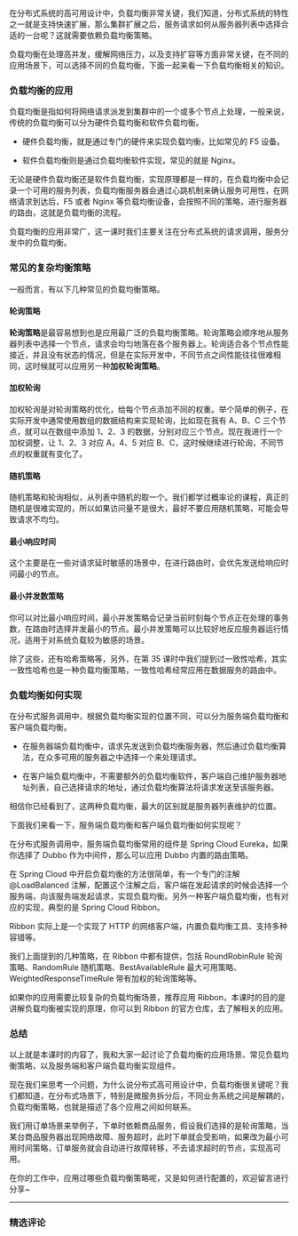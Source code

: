 <p data-nodeid="55540">在分布式系统的高可用设计中，负载均衡非常关键，我们知道，分布式系统的特性之一就是支持快速扩展，那么集群扩展之后，服务请求如何从服务器列表中选择合适的一台呢？这就需要依赖负载均衡策略。</p>
<p data-nodeid="55541">负载均衡在处理高并发，缓解网络压力，以及支持扩容等方面非常关键，在不同的应用场景下，可以选择不同的负载均衡，下面一起来看一下负载均衡相关的知识。</p>
<h3 data-nodeid="55542">负载均衡的应用</h3>
<p data-nodeid="55543">负载均衡是指如何将网络请求派发到集群中的一个或多个节点上处理，一般来说，传统的负载均衡可以分为硬件负载均衡和软件负载均衡。</p>
<ul data-nodeid="55544">
<li data-nodeid="55545">
<p data-nodeid="55546">硬件负载均衡，就是通过专门的硬件来实现负载均衡，比如常见的 F5 设备。</p>
</li>
<li data-nodeid="55547">
<p data-nodeid="55548">软件负载均衡则是通过负载均衡软件实现，常见的就是 Nginx。</p>
</li>
</ul>
<p data-nodeid="55549">无论是硬件负载均衡还是软件负载均衡，实现原理都是一样的，在负载均衡中会记录一个可用的服务列表，负载均衡服务器会通过心跳机制来确认服务可用性，在网络请求到达后，F5 或者 Nginx 等负载均衡设备，会按照不同的策略，进行服务器的路由，这就是负载均衡的流程。</p>
<p data-nodeid="55550">负载均衡的应用非常广，这一课时我们主要关注在分布式系统的请求调用，服务分发中的负载均衡。</p>
<h3 data-nodeid="55551">常见的复杂均衡策略</h3>
<p data-nodeid="55552">一般而言，有以下几种常见的负载均衡策略。</p>
<h4 data-nodeid="55553">轮询策略</h4>
<p data-nodeid="55554"><strong data-nodeid="55606">轮询策略</strong>是最容易想到也是应用最广泛的负载均衡策略。轮询策略会顺序地从服务器列表中选择一个节点，请求会均匀地落在各个服务器上。轮询适合各个节点性能接近，并且没有状态的情况，但是在实际开发中，不同节点之间性能往往很难相同，这时候就可以应用另一种<strong data-nodeid="55607">加权轮询策略</strong>。</p>
<h4 data-nodeid="55555">加权轮询</h4>
<p data-nodeid="55556">加权轮询是对轮询策略的优化，给每个节点添加不同的权重。举个简单的例子，在实际开发中通常使用数组的数据结构来实现轮询，比如现在我有 A、B、C 三个节点，就可以在数组中添加 1、2、3 的数据，分别对应三个节点。现在我进行一个加权调整，让 1、2、3 对应 A，4、5 对应 B、C，这时候继续进行轮询，不同节点的权重就有变化了。</p>
<h4 data-nodeid="55557">随机策略</h4>
<p data-nodeid="55558">随机策略和轮询相似，从列表中随机的取一个。我们都学过概率论的课程，真正的随机是很难实现的，所以如果访问量不是很大，最好不要应用随机策略，可能会导致请求不均匀。</p>
<h4 data-nodeid="55559">最小响应时间</h4>
<p data-nodeid="55560">这个主要是在一些对请求延时敏感的场景中，在进行路由时，会优先发送给响应时间最小的节点。</p>
<h4 data-nodeid="55561">最小并发数策略</h4>
<p data-nodeid="55562">你可以对比最小响应时间，最小并发策略会记录当前时刻每个节点正在处理的事务数，在路由时选择并发最小的节点。最小并发策略可以比较好地反应服务器运行情况，适用于对系统负载较为敏感的场景。</p>
<p data-nodeid="55563">除了这些，还有哈希策略等，另外，在第 35 课时中我们提到过一致性哈希，其实一致性哈希也是一种负载均衡策略，一致性哈希经常应用在数据服务的路由中。</p>
<h3 data-nodeid="55564">负载均衡如何实现</h3>
<p data-nodeid="55565">在分布式服务调用中，根据负载均衡实现的位置不同，可以分为服务端负载均衡和客户端负载均衡。</p>
<ul data-nodeid="55566">
<li data-nodeid="55567">
<p data-nodeid="55568">在服务器端负载均衡中，请求先发送到负载均衡服务器，然后通过负载均衡算法，在众多可用的服务器之中选择一个来处理请求。</p>
</li>
<li data-nodeid="55569">
<p data-nodeid="55570">在客户端负载均衡中，不需要额外的负载均衡软件，客户端自己维护服务器地址列表，自己选择请求的地址，通过负载均衡算法将请求发送至该服务器。</p>
</li>
</ul>
<p data-nodeid="55571">相信你已经看到了，这两种负载均衡，最大的区别就是服务器列表维护的位置。</p>
<p data-nodeid="55572">下面我们来看一下，服务端负载均衡和客户端负载均衡如何实现呢？</p>
<p data-nodeid="55573">在分布式服务调用中，服务端负载均衡常用的组件是 Spring Cloud Eureka，如果你选择了 Dubbo 作为中间件，那么可以应用 Dubbo 内置的路由策略。</p>
<p data-nodeid="55574">在 Spring Cloud 中开启负载均衡的方法很简单，有一个专门的注解 @LoadBalanced 注解，配置这个注解之后，客户端在发起请求的时候会选择一个服务端，向该服务端发起请求，实现负载均衡。另外一种客户端负载均衡，也有对应的实现，典型的是 Spring Cloud Ribbon。</p>
<p data-nodeid="55575">Ribbon 实际上是一个实现了 HTTP 的网络客户端，内置负载均衡工具、支持多种容错等。</p>
<p data-nodeid="56207">我们上面提到的几种策略，在 Ribbon 中都有提供，包括 RoundRobinRule 轮询策略、RandomRule 随机策略、BestAvailableRule 最大可用策略、WeightedResponseTimeRule 带有加权的轮询策略等。</p>


<p data-nodeid="55578">如果你的应用需要比较复杂的负载均衡场景，推荐应用 Ribbon，本课时的目的是讲解负载均衡被实现的原理，你可以到 Ribbon 的官方仓库，去了解相关的应用。</p>
<h3 data-nodeid="55579">总结</h3>
<p data-nodeid="55580">以上就是本课时的内容了，我和大家一起讨论了负载均衡的应用场景、常见负载均衡策略，以及服务端和客户端负载均衡实现组件。</p>
<p data-nodeid="55581">现在我们来思考一个问题，为什么说分布式高可用设计中，负载均衡很关键呢？我们都知道，在分布式场景下，特别是微服务拆分后，不同业务系统之间是解耦的，负载均衡策略，也就是描述了各个应用之间如何联系。</p>
<p data-nodeid="55582">我们用订单场景来举例子，下单时依赖商品服务，假设我们选择的是轮询策略，当某台商品服务器出现网络故障、服务超时，此时下单就会受影响，如果改为最小可用时间策略，订单服务就会自动进行故障转移，不去请求超时的节点，实现高可用。</p>
<p data-nodeid="55832">在你的工作中，应用过哪些负载均衡策略呢，又是如何进行配置的，欢迎留言进行分享~</p>

---

### 精选评论



